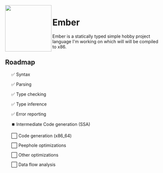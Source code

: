 <img align="left" height="150" src="res/embermini_pad.png">
</img>


# Ember

Ember is a statically typed simple hobby project language I'm working on which will will be compiled to x86. 

## Roadmap
&nbsp;&nbsp;&nbsp;&nbsp;&nbsp;✅ Syntax

&nbsp;&nbsp;&nbsp;&nbsp;&nbsp;✅ Parsing

&nbsp;&nbsp;&nbsp;&nbsp;&nbsp;✅ Type checking

&nbsp;&nbsp;&nbsp;&nbsp;&nbsp;✅ Type inference

&nbsp;&nbsp;&nbsp;&nbsp;&nbsp;✅ Error reporting

&nbsp;&nbsp;&nbsp;&nbsp;&nbsp;⏹️ Intermediate Code generation (SSA)

&nbsp;&nbsp;&nbsp;&nbsp;&nbsp;⬜️ Code generation (x86_64)

&nbsp;&nbsp;&nbsp;&nbsp;&nbsp;⬜️ Peephole optimizations

&nbsp;&nbsp;&nbsp;&nbsp;&nbsp;⬜️ Other optimizations

&nbsp;&nbsp;&nbsp;&nbsp;&nbsp;⬜️ Data flow analysis

